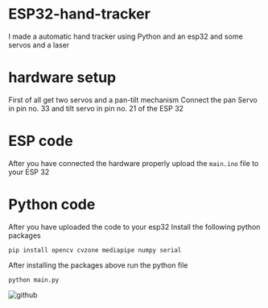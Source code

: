 # ESP32-hand-tracker
I made a automatic hand tracker using Python and an esp32 and some servos and a laser
# hardware setup
First of all get two servos and a pan-tilt mechanism
Connect the pan Servo in pin no. 33 and tilt servo in pin no. 21 of the ESP 32
# ESP code
After you have connected the hardware properly upload the `main.ino` file to your ESP 32
# Python code
After you have uploaded the code to your esp32
Install the following python packages
```
pip install opencv cvzone mediapipe numpy serial
```
After installing the packages above run the python file
```
python main.py
```

![github](https://github.com/user-attachments/assets/71e2b10b-e167-4e95-9f7c-d82da1e07c44)
